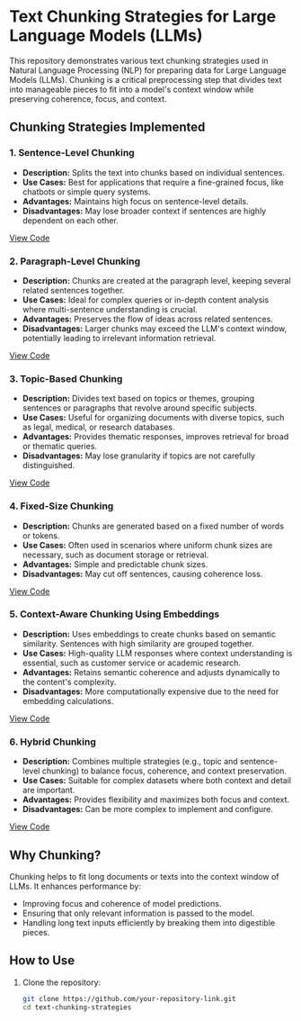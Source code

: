# Text Chunking Strategies for Large Language Models (LLMs)

This repository demonstrates various text chunking strategies used in Natural Language Processing (NLP) for preparing data for Large Language Models (LLMs). Chunking is a critical preprocessing step that divides text into manageable pieces to fit into a model's context window while preserving coherence, focus, and context.

## Chunking Strategies Implemented

### 1. **Sentence-Level Chunking**
   - **Description:** Splits the text into chunks based on individual sentences.
   - **Use Cases:** Best for applications that require a fine-grained focus, like chatbots or simple query systems.
   - **Advantages:** Maintains high focus on sentence-level details.
   - **Disadvantages:** May lose broader context if sentences are highly dependent on each other.

   [View Code](link-to-sentence-chunking-code)

### 2. **Paragraph-Level Chunking**
   - **Description:** Chunks are created at the paragraph level, keeping several related sentences together.
   - **Use Cases:** Ideal for complex queries or in-depth content analysis where multi-sentence understanding is crucial.
   - **Advantages:** Preserves the flow of ideas across related sentences.
   - **Disadvantages:** Larger chunks may exceed the LLM's context window, potentially leading to irrelevant information retrieval.

   [View Code](link-to-paragraph-chunking-code)

### 3. **Topic-Based Chunking**
   - **Description:** Divides text based on topics or themes, grouping sentences or paragraphs that revolve around specific subjects.
   - **Use Cases:** Useful for organizing documents with diverse topics, such as legal, medical, or research databases.
   - **Advantages:** Provides thematic responses, improves retrieval for broad or thematic queries.
   - **Disadvantages:** May lose granularity if topics are not carefully distinguished.

   [View Code](link-to-topic-chunking-code)

### 4. **Fixed-Size Chunking**
   - **Description:** Chunks are generated based on a fixed number of words or tokens.
   - **Use Cases:** Often used in scenarios where uniform chunk sizes are necessary, such as document storage or retrieval.
   - **Advantages:** Simple and predictable chunk sizes.
   - **Disadvantages:** May cut off sentences, causing coherence loss.

   [View Code](link-to-fixed-chunking-code)

### 5. **Context-Aware Chunking Using Embeddings**
   - **Description:** Uses embeddings to create chunks based on semantic similarity. Sentences with high similarity are grouped together.
   - **Use Cases:** High-quality LLM responses where context understanding is essential, such as customer service or academic research.
   - **Advantages:** Retains semantic coherence and adjusts dynamically to the content's complexity.
   - **Disadvantages:** More computationally expensive due to the need for embedding calculations.

   [View Code](link-to-context-aware-chunking-code)

### 6. **Hybrid Chunking**
   - **Description:** Combines multiple strategies (e.g., topic and sentence-level chunking) to balance focus, coherence, and context preservation.
   - **Use Cases:** Suitable for complex datasets where both context and detail are important.
   - **Advantages:** Provides flexibility and maximizes both focus and context.
   - **Disadvantages:** Can be more complex to implement and configure.

   [View Code](link-to-hybrid-chunking-code)

## Why Chunking?

Chunking helps to fit long documents or texts into the context window of LLMs. It enhances performance by:
- Improving focus and coherence of model predictions.
- Ensuring that only relevant information is passed to the model.
- Handling long text inputs efficiently by breaking them into digestible pieces.

## How to Use

1. Clone the repository:
   ```bash
   git clone https://github.com/your-repository-link.git
   cd text-chunking-strategies
